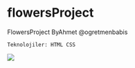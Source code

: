 # flowersProject
FlowersProject ByAhmet @ogretmenbabis

````
Teknolojiler: HTML CSS
````

<img src="flowers-ekrankaydi.gif">
